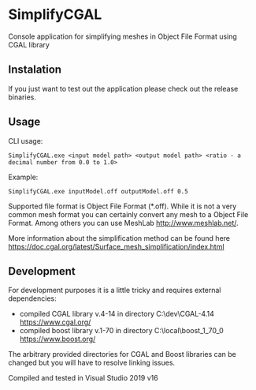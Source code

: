 # SimplifyCGAL
Console application for simplifying meshes in Object File Format using CGAL library

## Instalation
If you just want to test out the application please check out the release binaries.

## Usage

CLI usage:

`SimplifyCGAL.exe <input model path> <output model path> <ratio - a decimal number from 0.0 to 1.0>`

Example: 

`SimplifyCGAL.exe inputModel.off outputModel.off 0.5`  

Supported file format is Object File Format (\*.off). While it is not a very common mesh format you can certainly convert any mesh to a Object File Format. Among others you can use MeshLab http://www.meshlab.net/.

More information about the simplification method can be found here https://doc.cgal.org/latest/Surface_mesh_simplification/index.html

## Development
For development purposes it is a little tricky and requires external dependencies:
- compiled CGAL library v.4-14 in directory C:\dev\CGAL-4.14  https://www.cgal.org/
- compiled boost library v.1-70 in directory C:\local\boost_1_70_0 https://www.boost.org/

The arbitrary provided directories for CGAL and Boost libraries can be changed but you will have to resolve linking issues.

Compiled and tested in Visual Studio 2019 v16
